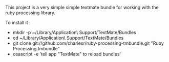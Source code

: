 This project is a very simple simple textmate bundle for working with the
ruby processing library.


To install it :

* mkdir -p ~/Library/Application\ Support/TextMate/Bundles
* cd ~/Library/Application\ Support/TextMate/Bundles
* git clone git://github.com/charlesr/ruby-processing-tmbundle.git "Ruby Processing.tmbundle"
* osascript -e 'tell app "TextMate" to reload bundles'
